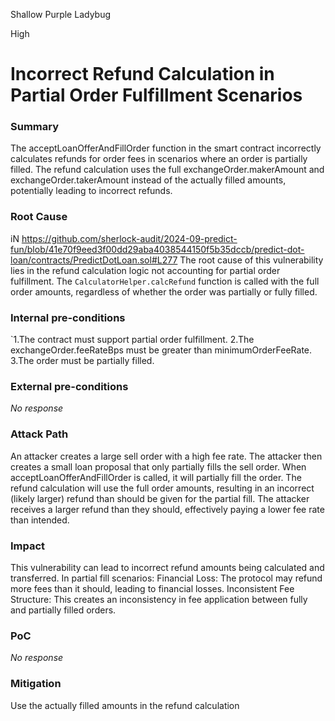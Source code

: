 Shallow Purple Ladybug

High

# Incorrect Refund Calculation in Partial Order Fulfillment Scenarios

### Summary

The acceptLoanOfferAndFillOrder function in the smart contract incorrectly calculates refunds for order fees in scenarios where an order is partially filled. The refund calculation uses the full exchangeOrder.makerAmount and exchangeOrder.takerAmount instead of the actually filled amounts, potentially leading to incorrect refunds.

### Root Cause

iN https://github.com/sherlock-audit/2024-09-predict-fun/blob/41e70f9eed3f00dd29aba4038544150f5b35dccb/predict-dot-loan/contracts/PredictDotLoan.sol#L277
The root cause of this vulnerability lies in the refund calculation logic not accounting for partial order fulfillment. The `CalculatorHelper.calcRefund` function is called with the full order amounts, regardless of whether the order was partially or fully filled.

### Internal pre-conditions

`1.The contract must support partial order fulfillment.
2.The exchangeOrder.feeRateBps must be greater than minimumOrderFeeRate.
3.The order must be partially filled.

### External pre-conditions

_No response_

### Attack Path

An attacker creates a large sell order with a high fee rate.
The attacker then creates a small loan proposal that only partially fills the sell order.
When acceptLoanOfferAndFillOrder is called, it will partially fill the order.
The refund calculation will use the full order amounts, resulting in an incorrect (likely larger) refund than should be given for the partial fill.
The attacker receives a larger refund than they should, effectively paying a lower fee rate than intended.

### Impact

This vulnerability can lead to incorrect refund amounts being calculated and transferred. In partial fill scenarios:
Financial Loss: The protocol may refund more fees than it should, leading to financial losses.
Inconsistent Fee Structure: This creates an inconsistency in fee application between fully and partially filled orders.

### PoC

_No response_

### Mitigation

Use the actually filled amounts in the refund calculation